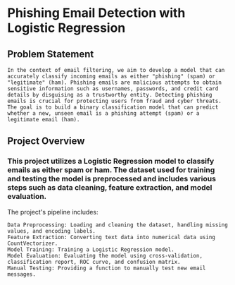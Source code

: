# Phishing Email Detection with Logistic Regression

## Problem Statement
    In the context of email filtering, we aim to develop a model that can accurately classify incoming emails as either "phishing" (spam) or "legitimate" (ham). Phishing emails are malicious attempts to obtain sensitive information such as usernames, passwords, and credit card details by disguising as a trustworthy entity. Detecting phishing emails is crucial for protecting users from fraud and cyber threats. The goal is to build a binary classification model that can predict whether a new, unseen email is a phishing attempt (spam) or a legitimate email (ham).

## Project Overview
### This project utilizes a Logistic Regression model to classify emails as either spam or ham. The dataset used for training and testing the model is preprocessed and includes various steps such as data cleaning, feature extraction, and model evaluation.
The project's pipeline includes:

    Data Preprocessing: Loading and cleaning the dataset, handling missing values, and encoding labels.
    Feature Extraction: Converting text data into numerical data using CountVectorizer.
    Model Training: Training a Logistic Regression model.
    Model Evaluation: Evaluating the model using cross-validation, classification report, ROC curve, and confusion matrix.
    Manual Testing: Providing a function to manually test new email messages.
